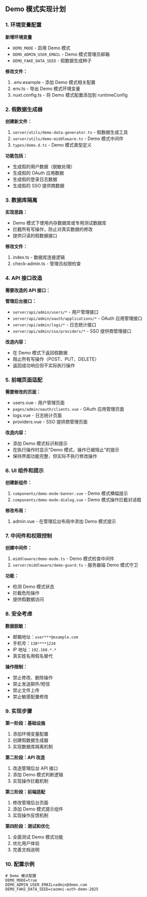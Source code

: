 ## Demo 模式实现计划

### 1. 环境变量配置

**新增环境变量**

-   `DEMO_MODE` - 启用 Demo 模式
-   `DEMO_ADMIN_USER_EMAIL` - Demo 模式管理员邮箱
-   `DEMO_FAKE_DATA_SEED` - 假数据生成种子

**修改文件：**

1. .env.example - 添加 Demo 模式相关配置
2. env.ts - 导出 Demo 模式环境变量
3. nuxt.config.ts - 将 Demo 模式配置添加到 runtimeConfig

### 2. 假数据生成器

**创建新文件：**

1. `server/utils/demo-data-generator.ts` - 假数据生成工具
2. `server/utils/demo-middleware.ts` - Demo 模式中间件
3. `types/demo.d.ts` - Demo 模式类型定义

**功能包括：**

-   生成假的用户数据（脱敏处理）
-   生成假的 OAuth 应用数据
-   生成假的登录日志数据
-   生成假的 SSO 提供商数据

### 3. 数据库隔离

**实现思路：**

-   Demo 模式下使用内存数据库或专用测试数据库
-   拦截所有写操作，防止对真实数据的修改
-   提供只读的假数据接口

**修改文件：**

1. index.ts - 数据库连接逻辑
2. check-admin.ts - 管理员权限检查

### 4. API 接口改造

**需要改造的 API 接口：**

**管理后台接口：**

-   `server/api/admin/users/*` - 用户管理接口
-   `server/api/admin/oauth/applications/*` - OAuth 应用管理接口
-   `server/api/admin/logs/*` - 日志统计接口
-   `server/api/admin/sso/providers/*` - SSO 提供商管理接口

**改造内容：**

-   在 Demo 模式下返回假数据
-   阻止所有写操作（POST、PUT、DELETE）
-   返回成功响应但不实际执行操作

### 5. 前端页面适配

**需要修改的页面：**

-   users.vue - 用户管理页面
-   `pages/admin/oauth/clients.vue` - OAuth 应用管理页面
-   logs.vue - 日志统计页面
-   providers.vue - SSO 提供商管理页面

**改造内容：**

-   添加 Demo 模式标识和提示
-   在执行操作时显示"Demo 模式，操作已被阻止"的提示
-   保持界面功能完整，但实际不执行修改操作

### 6. UI 组件和提示

**创建新组件：**

1. `components/demo-mode-banner.vue` - Demo 模式横幅提示
2. `components/demo-mode-dialog.vue` - Demo 模式操作拦截对话框

**修改布局：**

1. admin.vue - 在管理后台布局中添加 Demo 模式提示

### 7. 中间件和权限控制

**创建中间件：**

1. `middleware/demo-mode.ts` - Demo 模式检查中间件
2. `server/middleware/demo-guard.ts` - 服务器端 Demo 模式守卫

**功能：**

-   检测 Demo 模式状态
-   拦截危险操作
-   提供假数据访问

### 8. 安全考虑

**数据脱敏：**

-   邮箱地址：`user***@example.com`
-   手机号：`138****1234`
-   IP 地址：`192.168.*.*`
-   真实姓名用假名替代

**操作限制：**

-   禁止修改、删除操作
-   禁止发送邮件/短信
-   禁止文件上传
-   禁止敏感配置修改

### 9. 实现步骤

**第一阶段：基础设施**

1. 添加环境变量配置
2. 创建假数据生成器
3. 实现数据库隔离机制

**第二阶段：API 改造**

1. 改造管理后台 API 接口
2. 添加 Demo 模式判断逻辑
3. 实现操作拦截机制

**第三阶段：前端适配**

1. 修改管理后台页面
2. 添加 Demo 模式提示组件
3. 实现操作反馈机制

**第四阶段：测试和优化**

1. 全面测试 Demo 模式功能
2. 优化用户体验
3. 完善文档说明

### 10. 配置示例

```env
# Demo 模式配置
DEMO_MODE=true
DEMO_ADMIN_USER_EMAIL=admin@demo.com
DEMO_FAKE_DATA_SEED=caomei-auth-demo-2025
```
